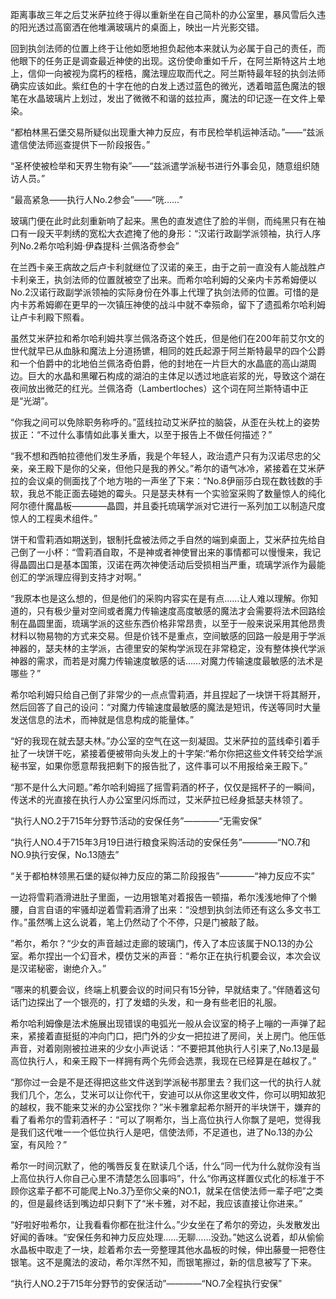 
距离事故三年之后艾米萨拉终于得以重新坐在自己简朴的办公室里，暴风雪后久违的阳光透过高窗洒在他堆满玻璃片的桌面上，映出一片光影交错。

回到执剑法师的位置上终于让他如愿地担负起他本来就认为必属于自己的责任，而他眼下的任务正是调查最近神使的出现。这份使命重如千斤，在阿兰斯特这片土地上，信仰一向被视为腐朽的桎梏，魔法理应取而代之。阿兰斯特最年轻的执剑法师确实应该如此。紫红色的十字在他的白发上透过蓝色的微光，透着暗蓝色魔法的银笔在水晶玻璃片上划过，发出了微微不和谐的兹拉声，魔法的印记逐一在文件上晕染。

“都柏林黑石堡交易所疑似出现重大神力反应，有市民检举机运神活动。”——“兹派遣信使法师巡查提供下一阶段报告。”

“圣杯使被检举和天界生物有染”——“兹派遣学派秘书进行外事会见，随意组织随访人员。”

“最高紧急——执行人No.2参会”——“咣……”

玻璃门便在此时此刻重新响了起来。黑色的直发遮住了脸的半侧，而纯黑只有在袖口有一段天平刺绣的宽松大衣遮掩了他的身形：“汉诺行政副学派领袖，执行人序列No.2希尔哈利姆·伊森提科·兰佩洛奇参会”

在兰西卡亲王病故之后卢卡利就继位了汉诺的亲王，由于之前一直没有人能战胜卢卡利亲王，执剑法师的位置就被空了出来。而希尔哈利姆的父亲内卡苏希姆便以No.2汉诺行政副学派领袖的实际身份在外事上代理了执剑法师的位置。可惜的是内卡苏希姆卿在更早的一次镇压神使的战斗中就不幸殒命，留下了遗孤希尔哈利姆让卢卡利殿下照看。

虽然艾米萨拉和希尔哈利姆共享兰佩洛奇这个姓氏，但是他们在200年前艾尔文的世代就早已从血脉和魔法上分道扬镳，相同的姓氏起源于阿兰斯特最早的四个公爵和一个伯爵中的北地伯兰佩洛奇伯爵，他的封地在一片巨大的水晶底的高山湖周边。巨大的水晶和黑曜石构成的湖泊的主体足以透过地底岩浆的光，导致这个湖在夜间放出微茫的红光。兰佩洛奇（Lambertloches）这个词在阿兰斯特语中正是“光湖”。

“你我之间可以免除职务称呼的。”蓝线拉动艾米萨拉的脑袋，从歪在头枕上的姿势拔正：“不过什么事情如此事关重大，以至于报告上不做任何描述？”

“我不想和西帕拉德他们发生矛盾，我是个年轻人，政治遗产只有为汉诺尽忠的父亲，亲王殿下是你的父亲，但他只是我的养父。”希尔的语气冰冷，紧接着在艾米萨拉的会议桌的侧面找了个地方啪的一声坐了下来：“No.8伊丽莎白现在数钱数的手软，我总不能正面去碰她的霉头。只是瑟夫林有一个实验室采购了数量惊人的纯化阿尔德什魔晶板————晶圆，并且委托琉璃学派对它进行一系列加工以制造尺度惊人的工程奥术组件。”

饼干和雪莉酒如期送到，银制托盘被法师之手自然的端到桌面上，艾米萨拉先给自己倒了一小杯：“雪莉酒自取，不是神或者神使冒出来的事情都可以慢慢来，我记得晶圆出口是基本国策，汉诺在两次神使活动后受损相当严重，琉璃学派作为最能创汇的学派理应得到支持才对啊。”

“我原本也是这么想的，但是他们的采购内容实在是有点……让人难以理解。你知道的，只有极少量对空间或者魔力传输速度高度敏感的魔法才会需要将法术回路绘制在晶圆里面，琉璃学派的这些东西价格非常昂贵，以至于一般来说采用其他昂贵材料以物易物的方式来交易。但是价钱不是重点，空间敏感的回路一般是用于学派神器的，瑟夫林的主学派，古德里安的架构学派现在非常稳定，没有整体换代学派神器的需求，而若是对魔力传输速度敏感的话……对魔力传输速度最敏感的法术是哪些？”

希尔哈利姆只给自己倒了非常少的一点点雪莉酒，并且捏起了一块饼干将其掰开，然后回答了自己的设问：“对魔力传输速度最敏感的魔法是短讯，传送等同时大量发送信息的法术，而神就是信息构成的能量体。”

“好的我现在就去瑟夫林。”办公室的空气在这一刻凝固。艾米萨拉的蓝线牵引着手扯了一块饼干吃，紧接着便被带向头发上的十字架:“希尔你把这些文件转交给学派秘书室，如果你愿意帮我把剩下的报告批了，这件事可以不用报给亲王殿下。”

“那不是什么大问题。”希尔哈利姆摇了摇雪莉酒的杯子，仅仅是摇杯子的一瞬间，传送术的光直接在执行人办公室里闪烁而过，艾米萨拉已经身抵瑟夫林领了。

“执行人NO.2于715年分野节活动的安保任务”————“无需安保”

“执行人NO.4于715年3月19日进行粮食采购活动的安保任务”————“NO.7和NO.9执行安保，No.13随去”

“关于都柏林领黑石堡的疑似神力反应的第二阶段报告”————“神力反应不实”

一边将雪莉酒滑进肚子里面，一边用银笔对着报告一顿描，希尔浅浅地伸了个懒腰，自言自语的牢骚却逆着雪莉酒滑了出来：“没想到执剑法师还有这么多文书工作。”虽然嘴上这么说着，笔上仍然动了个不停，只是门被敲了敲。

”希尔，希尔？“少女的声音越过走廊的玻璃门，传入了本应该属于NO.13的办公室。希尔捏出一个幻音术，模仿艾米的声音：“希尔正在执行机要会议，本次会议是汉诺秘密，谢绝介入。”

“哪来的机要会议，终端上机要会议的时间只有15分钟，早就结束了。”伴随着这句话门边探出了一个银亮的，打了发蜡的头发，和一身有些老旧的礼服。

希尔哈利姆像是法术施展出现错误的电弧光一般从会议室的椅子上嘣的一声弹了起来，紧接着直挺挺的冲向门口，把门外的少女一把拉进了房间，关上房门。他压低声音，对着刚刚被拉进来的少女小声说话：“不要把其他执行人引来了,No.13是最高位执行人，和亲王殿下一样拥有两个先师会选票，我现在已经算是在越权了。”

“那你过一会是不是还得把这些文件送到学派秘书那里去？我们这一代的执行人就我们几个，怎么，艾米可以让你代干，安迪可以从你这里收文件，你可以明知故犯的越权，我不能来艾米的办公室找你？”米卡雅拿起希尔掰开的半块饼干，嫌弃的看了看希尔的雪莉酒杯子：“可以了啊希尔，当上高位执行人你飘了是吧，觉得我是我们这代唯一一个低位执行人是吧，信使法师，不足道也，进了No.13的办公室，有风险？”

希尔一时间沉默了，他的嘴唇反复在默读几个话，什么“同一代为什么就你没有当上高位执行人你自己心里不清楚怎么回事吗”，什么“你再这样置仪式化的标准于不顾你这辈子都不可能爬上No.3乃至你父亲的NO.1，就呆在信使法师一辈子吧”之类的，但是最终话到嘴边却只剩下了“米卡雅，对不起，我应该直接让你进来。”

“好啦好啦希尔，让我看看你都在批注什么。”少女坐在了希尔的旁边，头发散发出好闻的香味。“安保任务和神力反应处理……无聊……没劲。”她这么说着，却从偷偷水晶板中取走了一块，趁着希尔去一旁整理其他水晶板的时候，伸出藤曼一把卷住银笔。这不是魔法的波动，希尔浑然不知，而银笔擦过，新的信息被写了下来。

“执行人NO.2于715年分野节的安保活动”————“NO.7全程执行安保”


